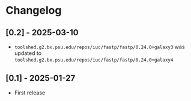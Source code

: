 # Changelog

## [0.2] - 2025-03-10

- `toolshed.g2.bx.psu.edu/repos/iuc/fastp/fastp/0.24.0+galaxy3` was updated to `toolshed.g2.bx.psu.edu/repos/iuc/fastp/fastp/0.24.0+galaxy4`

## [0.1] - 2025-01-27

- First release

